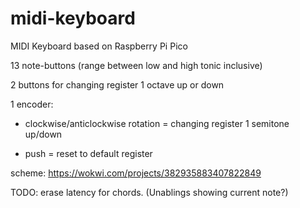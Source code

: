 # midi-keyboard
MIDI Keyboard based on Raspberry Pi Pico

13 note-buttons (range between low and high tonic inclusive)

2 buttons for changing register 1 octave up or down

1 encoder:

- clockwise/anticlockwise rotation = changing register 1 semitone up/down
  
- push = reset to default register

scheme: https://wokwi.com/projects/382935883407822849

TODO:
  erase latency for chords. (Unablings showing current note?)
